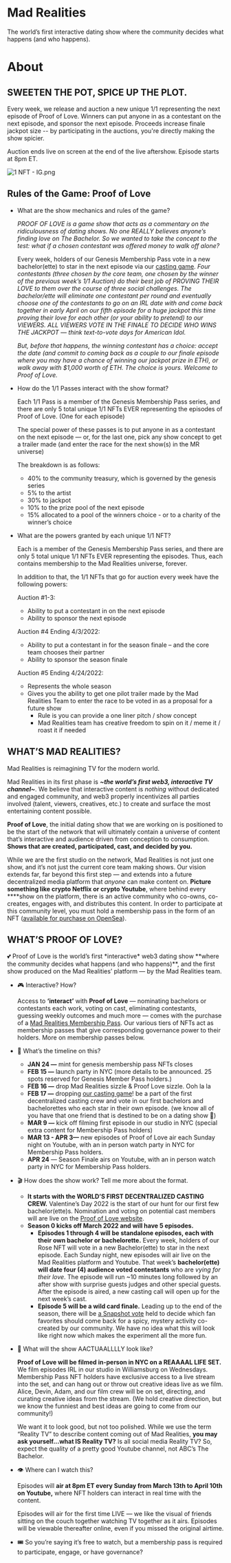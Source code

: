 # Mad Realities

The world’s first interactive dating show where the community decides what happens (and who happens).


# About

## SWEETEN THE POT, SPICE UP THE PLOT.

Every week, we release and auction a new unique 1/1 representing the next episode of Proof of Love. Winners can put anyone in as a contestant on the next episode, and sponsor the next episode. Proceeds increase finale jackpot size -- by participating in the auctions, you're directly making the show spicier.

Auction ends live on screen at the end of the live aftershow. Episode starts at 8pm ET.

![1 NFT - IG.png](https://s3-us-west-2.amazonaws.com/secure.notion-static.com/b64230d1-df6c-426b-bba4-f50c81794a21/1_NFT_-_IG.png)

## Rules of the Game: Proof of Love

- What are the show mechanics and rules of the game?
    
    *PROOF OF LOVE is a game show that acts as a commentary on the ridiculousness of dating shows. No one REALLY believes anyone’s finding love on The Bachelor. So we wanted to take the concept to the test: what if a chosen contestant was offered money to walk off alone?*
    
    Every week, holders of our Genesis Membership Pass vote in a new bachelor(ette) to star in the next episode via our [casting game](http://love.madrealities.xyz). *Four contestants (three chosen by the core team, one chosen by the winner of the previous week’s 1/1 Auction) do their best job of PROVING THEIR LOVE to them over the course of three social challenges. The bachelor/ette will eliminate one contestant per round and eventually choose one of the contestants to go on an IRL date with and come back together in early April on our fifth episode for a huge jackpot this time proving their love for each other (or your ability to pretend) to our VIEWERS. ALL VIEWERS VOTE IN THE FINALE TO DECIDE WHO WINS THE JACKPOT — think text-to-vote days for American Idol.*
    
    *But, before that happens, the winning contestant has a choice: accept the date (and commit to coming back as a couple to our finale episode where you may have a chance of winning our jackpot prize in ETH), or walk away with $1,000 worth of ETH. The choice is yours. Welcome to Proof of Love.*
    
- How do the 1/1 Passes interact with the show format?
    
    Each 1/1 Pass is a member of the Genesis Membership Pass series, and there are only 5 total unique 1/1 NFTs EVER representing the episodes of Proof of Love. (One for each episode)
    
    The special power of these passes is to put anyone in as a contestant on the next episode — or, for the last one, pick any show concept to get a trailer made (and enter the race for the next show(s) in the MR universe)
    
    The breakdown is as follows:
    
    - 40% to the community treasury, which is governed by the genesis series
    - 5% to the artist
    - 30% to jackpot
    - 10% to the prize pool of the next episode
    - 15% allocated to a pool of the winners choice - or to a charity of the winner’s choice
- What are the powers granted by each unique 1/1 NFT?
    
    Each is a member of the Genesis Membership Pass series, and there are only 5 total unique 1/1 NFTs EVER representing the episodes. Thus, each contains membership to the Mad Realities universe, forever.
    
    In addition to that, the 1/1 NFTs that go for auction every week have the following powers:
    
    Auction #1-3:
    
    - Ability to put a contestant in on the next episode
    - Ability to sponsor the next episode
    
    Auction #4 Ending 4/3/2022:
    
    - Ability to put a contestant in for the season finale – and the core team chooses their partner
    - Ability to sponsor the season finale
    
    Auction #5 Ending 4/24/2022:
    
    - Represents the whole season
    - Gives you the ability to get one pilot trailer made by the Mad Realities Team to enter the race to be voted in as a proposal for a future show
        - Rule is you can provide a one liner pitch / show concept
        - Mad Realities team has creative freedom to spin on it / meme it / roast it if needed

## WHAT’S MAD REALITIES?

Mad Realities is reimagining TV for the modern world.

Mad Realities in its first phase is ***~the world’s first web3, interactive TV channel~***. We believe that interactive content is *nothing* without dedicated and engaged community, and web3 properly incentivizes all parties involved (talent, viewers, creatives, etc.) to create and surface the most entertaining content possible.

**Proof of Love**, the initial dating show that we are working on is positioned to be the start of the network that will ultimately contain a universe of content that’s interactive and audience driven from conception to consumption. **Shows that are created, participated, cast, and decided by you.**

While we are the first studio on the network, Mad Realities is not just one show, and it’s not just the current core team making shows. Our vision extends far, far beyond this first step — and extends into a future decentralized media platform that *anyone* can make content on. **Picture something like crypto Netflix or crypto Youtube**, where behind every ****show on the platform, there is an active community who co-owns, co-creates, engages with, and distributes this content. In order to participate at this community level, you must hold a membership pass in the form of an NFT ([available for purchase on OpenSea](https://opensea.io/collection/mad-realities-genesis-membership-pass)). 

## WHAT’S PROOF OF LOVE?

<aside>
💕 Proof of Love is the world’s first *interactive* web3 dating show **where the community decides what happens (and who happens)**, and the first show produced on the Mad Realities’ platform — by the Mad Realities team.

</aside>

- 🎮 Interactive? How?
    
    Access to **‘interact’** with **Proof of Love** — nominating bachelors or contestants each work, voting on cast, eliminating contestants, guessing weekly outcomes and much more — comes with the purchase of a [Mad Realities Membership Pass](https://opensea.io/collection/mad-realities-genesis-membership-pass). Our various tiers of NFTs act as membership passes that give corresponding governance power to their holders. More on membership passes below. 
    
- 📅 What’s the timeline on this?
    - **JAN 24 —** mint for genesis membership pass NFTs closes
    - **FEB 15 —** launch party in NYC (more details to be announced. 25 spots reserved for Genesis Member Pass holders.)
    - **FEB 16 —** drop Mad Realities sizzle & Proof Love sizzle. Ooh la la
    - **FEB 17 —** dropping [our casting game](http://love.madrealities.xyz)! be a part of the first decentralized casting crew and vote in our first bachelors and bachelorettes who each star in their own episode. (we know all of you have that one friend that is destined to be on a dating show 👀)
    - **MAR 9 —** kick off filming first episode in our studio in NYC (special extra content for Membership Pass holders)
    - **MAR 13 - APR 3—** new episodes of Proof of Love air each Sunday night on Youtube, with an in person watch party in NYC for Membership Pass holders.
    - **APR 24** — Season Finale airs on Youtube, with an in person watch party in NYC for Membership Pass holders.
- 🎬 How does the show work? Tell me more about the format.
    - **It starts with the WORLD’S FIRST DECENTRALIZED CASTING CREW.** Valentine’s Day 2022 is the start of our hunt for our first few bachelor(ette)s. Nomination and voting on potential cast members will are live on the [Proof of Love website](http://love.madrealities.xyz).
    - **Season 0 kicks off March 2022 and will have 5 episodes.**
        - **Episodes 1 through 4 will be standalone episodes, each with their own bachelor or bachelorette.** Every week, holders of our Rose NFT will vote in a new Bachelor(ette) to star in the next episode. Each Sunday night, new episodes will air live on the Mad Realities platform and Youtube. That week’s **bachelor(ette) will date four (4) audience voted contestants** who are *vying for their love*. The episode will run ~10 minutes long followed by an after show with surprise guests judges and other special guests. After the episode is aired, a new casting call will open up for the next week’s cast.
        - **Episode 5 will be a wild card finale.** Leading up to the end of the season, there will be [a Snapshot vote](https://snapshot.org/#/madrealities.eth/) held to decide which fan favorites should come back for a spicy, mystery activity co-created by our community. We have no idea what this will look like right now which makes the experiment all the more fun.
- 🍿 What will the show AACTUAALLLLY look like?
    
    **Proof of Love will be filmed in-person in NYC on a REAAAAL LIFE SET.** We film episodes IRL in our studio in Williamsburg on Wednesdays. Membership Pass NFT holders have exclusive access to a live stream into the set, and can hang out or throw out creative ideas live as we film. Alice, Devin, Adam, and our film crew will be on set, directing, and curating creative ideas from the stream. (We hold creative direction, but we know the funniest and best ideas are going to come from our community!)
    
    We want it to look good, but not too polished. While we use the term “Reality TV” to describe content coming out of Mad Realities, **you may ask yourself...what IS Reality TV?** Is all social media Reality TV? So, expect the quality of a pretty good Youtube channel, not ABC’s The Bachelor.
    
- 👁️ Where can I watch this?
    
    Episodes will **air at 8pm ET every Sunday from March 13th to April 10th on Youtube,** where NFT holders can interact in real time with the content. 
    
    Episodes will air for the first time LIVE — we like the visual of friends sitting on the couch together watching TV together as it airs. Episodes will be viewable thereafter online, even if you missed the original airtime.
    
- 🎟️ So you’re saying it’s free to watch, but a membership pass is required to participate, engage, or have governance?